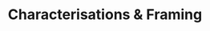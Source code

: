 ---
title: "Characterisations & Framing"
lang: "English"
year: "2020"
links: ['hFl3v8dcYoA']
slides: "https://drive.google.com/file/d/1goSQOY_LS03wJiEYxzlxmeufyrVLQ_kI/view"
authors: ['Jacklin Kwan', 'Lucie Slamova']
tags: ['Debate']
layout: "workshop"
categories: ["workshops"]
---